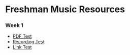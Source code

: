 # Freshman Music Resources



### Week 1

- [PDF Test](/resources/2014_manual_revised_contents.pdf)
- [Recording Test](/resources/tonescapes_1.mp3)
- [Link Test](shapesmusic.com/current)